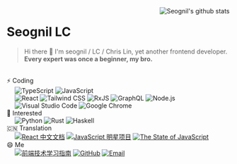 <img align="right" src="https://github-readme-stats.vercel.app/api?username=seognil&show_icons=true&title_color=00b8ff&icon_color=00ff9f&text_color=9f9f9f&bg_color=151515" alt="Seognil's github stats"/>

# Seognil LC

> Hi there 👋 I'm seognil / LC / Chris Lin, yet another frontend developer.  
> **Every expert was once a beginner, my bro.**

<!-- ↓ Dude, You are awesome -->
<!-- https://github.com/syfxlin/syfxlin -->

<!-- https://shields.io/category/other -->
<!-- https://simpleicons.org/ -->
<!-- https://colorswall.com/ -->

<!-- > [<img src="http://motions.cat/gif/nhn/0040.gif" alt="VR in the Dark!" width="30%" align="right"/>](http://motions.cat/top.html#0040) -->

<br/>⚡ Coding
<br/>&ensp;&ensp;
![TypeScript](https://img.shields.io/badge/TypeScript-007ACC?style=flat-square&logo=TypeScript&logoColor=ffffff)
![JavaScript](https://img.shields.io/badge/JavaScript-343434?style=flat-square&logo=JavaScript&logoColor=F7DF1E)
<br/>&ensp;&ensp;
![React](https://img.shields.io/badge/React-61DAFB?style=flat-square&logo=React&logoColor=fff)
![Tailwind CSS](https://img.shields.io/badge/Tailwind%20CSS-38B2AC?style=flat-square&logo=Tailwind-CSS&logoColor=fff)
![RxJS](https://img.shields.io/badge/RxJS-D81B60?style=flat-square&logo=RxJS&logoColor=fff)
![GraphQL](https://img.shields.io/badge/GraphQL-E10098?style=flat-square&logo=GraphQL&logoColor=fff)
![Node.js](https://img.shields.io/badge/Node.js-339933?style=flat-square&logo=Node.js&logoColor=fff)
<br/>&ensp;&ensp;
![Visual Studio Code](https://img.shields.io/badge/Visual%20Studio%20Code-007ACC?style=flat-square&logo=Visual-Studio-Code&logoColor=fff)
![Google Chrome](https://img.shields.io/badge/Google%20Chrome-4285F4?style=flat-square&logo=Google-Chrome&logoColor=fff)
<br/>🏃 Interested
<br/>&ensp;&ensp;
![Python](https://img.shields.io/badge/Python-3776AB?style=flat-square&logo=Python&logoColor=fff)
![Rust](https://img.shields.io/badge/Rust-000000?style=flat-square&logo=Rust&logoColor=fff)
![Haskell](https://img.shields.io/badge/Haskell-5D4F85?style=flat-square&logo=Haskell&logoColor=fff)
<br/>🇨🇳 Translation
<br/>&ensp;&ensp;
[![React 中文文档](https://img.shields.io/badge/React%20中文文档-282c34?style=flat-square)](https://zh-hans.reactjs.org/)
[![JavaScript 明星项目](https://img.shields.io/badge/JavaScript%20明星项目-E65100?style=flat-square)](https://risingstars.js.org/2019/zh)
[![The State of JavaScript](https://img.shields.io/badge/The%20State%20of%20JavaScript-FE696A?style=flat-square)](https://2019.stateofjs.com/zh/)
<br/>😄 Me
<br/>&ensp;&ensp;
[![前端技术学习指南](https://img.shields.io/badge/前端技术学习指南-4285F4?style=flat-square&logo=Blogger&logoColor=fff)](https://fe.rualc.com/)
[![GitHub](https://img.shields.io/badge/seognil-181717?style=flat-square&logo=Github&logoColor=fff)](https://github.com/seognil/)
[![Email](https://img.shields.io/badge/seognil@gmail.com-D14836?style=flat-square&logo=Gmail&logoColor=fff)](mailto:seognil@gmail.com)
